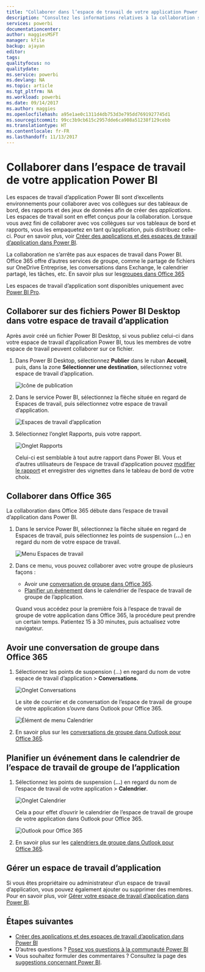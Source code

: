```yaml
---
title: "Collaborer dans l’espace de travail de votre application Power BI"
description: "Consultez les informations relatives à la collaboration sur des fichiers Power BI Desktop dans votre espace de travail d’application et avec des services Office 365 tels que le partage de fichiers sur OneDrive Entreprise, les conversations dans Exchange, le calendrier et les tâches."
services: powerbi
documentationcenter: 
author: maggiesMSFT
manager: kfile
backup: ajayan
editor: 
tags: 
qualityfocus: no
qualitydate: 
ms.service: powerbi
ms.devlang: NA
ms.topic: article
ms.tgt_pltfrm: NA
ms.workload: powerbi
ms.date: 09/14/2017
ms.author: maggies
ms.openlocfilehash: a95e1ae0c1311d4db753d3e795dd7691927745d1
ms.sourcegitcommit: 99cc3b9cb615c2957dde6ca908a51238f129cebb
ms.translationtype: HT
ms.contentlocale: fr-FR
ms.lasthandoff: 11/13/2017
---
```

# <a name="collaborate-in-your-power-bi-app-workspace"></a>Collaborer dans l’espace de travail de votre application Power BI
Les espaces de travail d’application Power BI sont d’excellents environnements pour collaborer avec vos collègues sur des tableaux de bord, des rapports et des jeux de données afin de créer des *applications*. Les espaces de travail sont en effet conçus pour la collaboration. Lorsque vous avez fini de collaborer avec vos collègues sur vos tableaux de bord et rapports, vous les empaquetez en tant qu’application, puis distribuez celle-ci. Pour en savoir plus, voir [Créer des applications et des espaces de travail d’application dans Power BI](service-create-distribute-apps.md). 

La collaboration ne s’arrête pas aux espaces de travail dans Power BI. Office 365 offre d’autres services de groupe, comme le partage de fichiers sur OneDrive Entreprise, les conversations dans Exchange, le calendrier partagé, les tâches, etc. En savoir plus sur les[groupes dans Office 365](https://support.office.com/article/Create-a-group-in-Office-365-7124dc4c-1de9-40d4-b096-e8add19209e9)

Les espaces de travail d’application sont disponibles uniquement avec [Power BI Pro](service-free-vs-pro.md).

## <a name="collaborate-on-power-bi-desktop-files-in-your-app-workspace"></a>Collaborer sur des fichiers Power BI Desktop dans votre espace de travail d’application
Après avoir créé un fichier Power BI Desktop, si vous publiez celui-ci dans votre espace de travail d’application Power BI, tous les membres de votre espace de travail peuvent collaborer sur ce fichier.

1. Dans Power BI Desktop, sélectionnez **Publier** dans le ruban **Accueil**, puis, dans la zone **Sélectionner une destination**, sélectionnez votre espace de travail d’application.
   
    ![Icône de publication](media/service-collaborate-power-bi-workspace/power-bi-group-publish-pbix.png)
2. Dans le service Power BI, sélectionnez la flèche située en regard de Espaces de travail, puis sélectionnez votre espace de travail d’application.
   
    ![Espaces de travail d’application](media/service-collaborate-power-bi-workspace/power-bi-workspace-nav-arrow.png)
3. Sélectionnez l’onglet Rapports, puis votre rapport.
   
    ![Onglet Rapports](media/service-collaborate-power-bi-workspace/power-bi-workspace-report.png)
   
    Celui-ci est semblable à tout autre rapport dans Power BI. Vous et d’autres utilisateurs de l’espace de travail d’application pouvez [modifier le rapport](service-reports.md) et enregistrer des vignettes dans le tableau de bord de votre choix.

## <a name="collaborate-in-office-365"></a>Collaborer dans Office 365
La collaboration dans Office 365 débute dans l’espace de travail d’application dans Power BI.

1. Dans le service Power BI, sélectionnez la flèche située en regard de Espaces de travail, puis sélectionnez les points de suspension (**…**) en regard du nom de votre espace de travail. 
   
   ![Menu Espaces de travail](media/service-collaborate-power-bi-workspace/power-bi-app-ellipsis.png)
2. Dans ce menu, vous pouvez collaborer avec votre groupe de plusieurs façons : 
   
   * Avoir une [conversation de groupe dans Office 365](service-collaborate-power-bi-workspace.md#have-a-group-conversation-in-office-365).
   * [Planifier un événement](service-collaborate-power-bi-workspace.md#schedule-an-event-on-the-group-workspace-calendar) dans le calendrier de l’espace de travail de groupe de l’application.
   
   Quand vous accédez pour la première fois à l’espace de travail de groupe de votre application dans Office 365, la procédure peut prendre un certain temps. Patientez 15 à 30 minutes, puis actualisez votre navigateur.

## <a name="have-a-group-conversation-in-office-365"></a>Avoir une conversation de groupe dans Office 365
1. Sélectionnez les points de suspension (…) en regard du nom de votre espace de travail d’application \> **Conversations**. 
   
    ![Onglet Conversations](media/service-collaborate-power-bi-workspace/power-bi-app-ellipsis.png)
   
   Le site de courrier et de conversation de l’espace de travail de groupe de votre application s’ouvre dans Outlook pour Office 365.
   
   ![Élément de menu Calendrier](media/service-collaborate-power-bi-workspace/pbi_grps_o365convo.png)
2. En savoir plus sur les [conversations de groupe dans Outlook pour Office 365](https://support.office.com/Article/Have-a-group-conversation-a0482e24-a769-4e39-a5ba-a7c56e828b22).

## <a name="schedule-an-event-on-the-apps-group-workspace-calendar"></a>Planifier un événement dans le calendrier de l’espace de travail de groupe de l’application
1. Sélectionnez les points de suspension (**…**) en regard du nom de l’espace de travail de votre application \> **Calendrier**. 
   
   ![Onglet Calendrier](media/service-collaborate-power-bi-workspace/power-bi-app-ellipsis.png)
   
   Cela a pour effet d’ouvrir le calendrier de l’espace de travail de groupe de votre application dans Outlook pour Office 365.
   
   ![Outlook pour Office 365](media/service-collaborate-power-bi-workspace/pbi_grps_o365_calendar.png)
2. En savoir plus sur les [calendriers de groupe dans Outlook pour Office 365](https://support.office.com/Article/Add-edit-and-subscribe-to-group-events-0cf1ad68-1034-4306-b367-d75e9818376a).

## <a name="manage-an-app-workspace"></a>Gérer un espace de travail d’application
Si vous êtes propriétaire ou administrateur d’un espace de travail d’application, vous pouvez également ajouter ou supprimer des membres. Pour en savoir plus, voir [Gérer votre espace de travail d’application dans Power BI](service-manage-app-workspace-in-power-bi-and-office-365.md).

## <a name="next-steps"></a>Étapes suivantes
* [Créer des applications et des espaces de travail d’application dans Power BI](service-create-distribute-apps.md)
* D’autres questions ? [Posez vos questions à la communauté Power BI](http://community.powerbi.com/)
* Vous souhaitez formuler des commentaires ? Consultez la page des [suggestions concernant Power BI](https://ideas.powerbi.com/forums/265200-power-bi).

